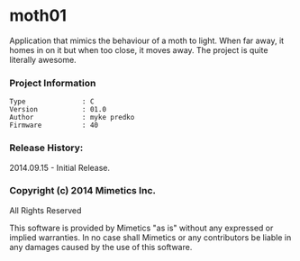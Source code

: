 moth01
=================

Application that mimics the behaviour of a moth to light.  When far away, it homes in on it but when too close, it moves away.  The project is quite literally awesome.

### Project Information
```
Type              : C
Version           : 01.0
Author            : myke predko
Firmware          : 40
```


### Release History:
2014.09.15 - Initial Release.

### Copyright (c) 2014 Mimetics Inc.
All Rights Reserved

This software is provided by Mimetics "as is" without any expressed or implied warranties.  In no case shall Mimetics or any contributors be liable in any damages caused by the use of this software.  
